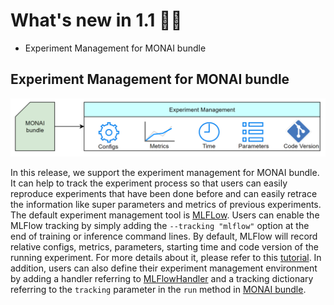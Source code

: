 # What's new in 1.1 🎉🎉

- Experiment Management for MONAI bundle


## Experiment Management for MONAI bundle
![experiment_management](../images/experiment_management.png)

In this release, we support the experiment management for MONAI bundle. It can help to track the experiment process so that users can easily reproduce experiments that have been done before and can easily retrace the information like super parameters and metrics of previous experiments. The default experiment management tool is [MLFLow](https://mlflow.org/docs/latest/tracking.html). Users can enable the MLFlow tracking by simply adding the `--tracking "mlflow"` option at the end of training or inference command lines. By default, MLFlow will record relative configs, metrics, parameters, starting time and code version of the running experiment. For more details about it, please refer to this [tutorial](https://github.com/Project-MONAI/tutorials/blob/main/experiment_management/bundle_integrate_mlflow.ipynb). In addition, users can also define their experiment management environment by adding a handler referring to [MLFlowHandler](../../monai/handlers/mlflow_handler.py) and a tracking dictionary referring to the `tracking` parameter in the `run` method in [MONAI bundle](../../monai/bundle/scripts.py).